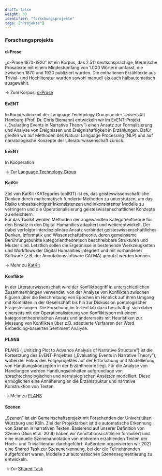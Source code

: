 ```yaml
---
draft: false
weight: 30
identifier: "forschungsprojekte"
tags: ["Projekte"]
---
```


### Forschungsprojekte

#### d-Prose
„d-Prose 1870-1920” ist ein Korpus, das 2.511 deutschsprachige, literarische Prosatexte mit einem Mindestumfang von 1.000 Wörtern umfasst, die zwischen 1870 und 1920 publiziert wurden. Die enthaltenen Erzähltexte aus Trivial- und Hochliteratur wurden sowohl manuell als auch halbautomatisch ausgewählt. 

&rarr; Zum Korpus: [d-Prose](https://zenodo.org/record/4315209#.X_8CsuhKhhE)

#### EvENT
In Kooperation mit der Language Technology Group an der Universität Hamburg (Prof. Dr. Chris Biemann) entwickeln wir im EvENT-Projekt („Evaluating Events in Narrative Theory”) einen Ansatz zur Formalisierung und Analyse von Ereignissen und Ereignishaftigkeit in Erzählungen. Dafür greifen wir auf Methoden des Natural Language Processing (NLP) und auf narratologische Konzepte der Literaturwissenschaft zurück.

#### EvENT
In Kooperation 

&rarr; Zur [Language Technology Group](https://sharedtasksinthedh.github.io/overview/)

#### KatKit
Ziel von KatKit (KATegories toolKIT) ist es, das geisteswissenschaftliche Denken durch mathematisch fundierte Methoden zu unterstützen, um das Risiko unbeabsichtigter Inkonsistenzen und inkonsistenter Modelle zu verringern und die Operationalisierung geisteswissenschaftlicher Konzepte zu erleichtern.  
Für das Toolkit werden Methoden der angewandten Kategorientheorie für den Einsatz in den Digital Humanities adaptiert und weiterentwickelt. Der dabei verfolgte interdisziplinäre Ansatz verbindet geisteswissenschaftliches Denken, Informatik und Wissenschaftstheorie, deren gemeinsame Berührungspunkte kategorientheoretisch beschreibbare Strukturen und Muster sind. Letztlich sollen die Ergebnisse in bestehende Werkzeugketten und Workflows der Digital Humanities integriert und mit vorhandener Software (z.B. der Annotationssoftware CATMA) genutzt werden können.

&rarr; Mehr zu [KatKit](https://fortext.github.io/katkit/)

#### Konflikte 
In der Literaturwissenschaft wird der Konfliktbegriff in unterschiedlichen Zusammenhängen verwendet, von der Analyse von Konflikten zwischen Figuren über die Beschreibung von Epochen im Hinblick auf ihren Umgang mit Konflikten in der Gesellschaft bis hin zur Diskussion poetologischer Fragestellungen. Die Forschung im fortext lab dazu beschäftigt sich daher einerseits mit der Operationalisierung von Konflikttypen mit einem kategorientheoretischen Ansatz und andererseits mit Heuristiken zur Messung von Konflikten über z.B. adaptierte Verfahren der Word Embedding-basierten Sentiment Analyse.


#### PLANS
PLANS („Unitizing Plot to Advance Analysis of Narrative Structure”) ist die Fortsetzung des EvENT-Projektes („Evaluating Events in Narrative Theory”), wobei der Fokus des Folgeprojektes auf der Erforschung und Modellierung von Handlungskonzepten in der Erzähltheorie liegt. Für die Analyse von Handlungen werden Handlungseinheiten aufgrundlage von sprachtechnologischen und narratologischen Ansätzen modelliert. Diese ermöglichen eine Annäherung an die Erzählstruktur und narrative Konstruktion von Texten.

&rarr; Mehr zu [PLANS](https://gepris.dfg.de/gepris/projekt/434552206?language=en)

#### Szenen
„Szenen” ist ein Gemeinschaftsprojekt mit Forschenden der Universitäten Würzburg und Köln. Ziel der Projektarbeit ist die automatische Erkennung von Szenen in narrativen Texten. Basierend auf unserer Definition von Szenen (Gius et al. 2019) haben wir Annotationsrichtlinien formuliert und eine manuelle Szenenannotation von mehreren erzählenden Texten der Hoch- und Trivialliteratur durchgeführt. Außerdem organisierten wir 2021 eine Shared Task zur Szenenerkennung, bei der die Teilnehmenden aufgefordert waren, Modelle zur automatischen Szenensegmentierung zu entwickeln.

&rarr; Zur [Shared Task](https://sharedtasksinthedh.github.io/overview/)